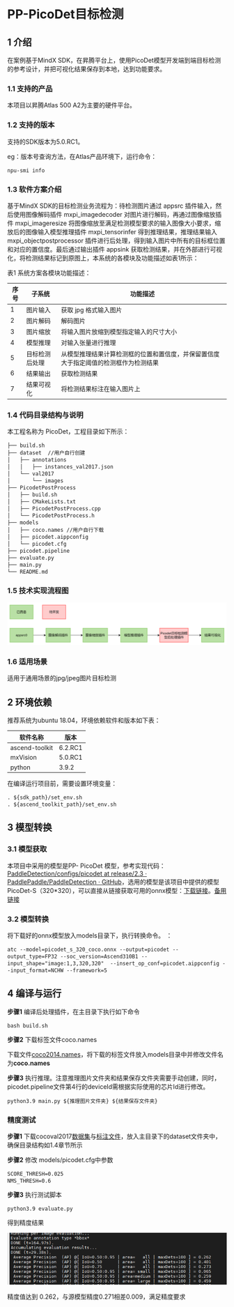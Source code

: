 # PP-PicoDet目标检测

## 1 介绍
在案例基于MindX SDK，在昇腾平台上，使用PicoDet模型开发端到端目标检测的参考设计，并把可视化结果保存到本地，达到功能要求。

### 1.1 支持的产品

本项目以昇腾Atlas 500 A2为主要的硬件平台。

### 1.2 支持的版本

支持的SDK版本为5.0.RC1。

eg：版本号查询方法，在Atlas产品环境下，运行命令：

```
npu-smi info
```

### 1.3 软件方案介绍

基于MindX SDK的目标检测业务流程为：待检测图片通过 appsrc 插件输入，然后使用图像解码插件 mxpi_imagedecoder 对图片进行解码，再通过图像缩放插件 mxpi_imageresize 将图像缩放至满足检测模型要求的输入图像大小要求，缩放后的图像输入模型推理插件 mxpi_tensorinfer 得到推理结果，推理结果输入 mxpi_objectpostprocessor 插件进行后处理，得到输入图片中所有的目标框位置和对应的置信度。最后通过输出插件 appsink 获取检测结果，并在外部进行可视化，将检测结果标记到原图上，本系统的各模块及功能描述如表1所示：

表1 系统方案各模块功能描述：

| 序号 | 子系统         | 功能描述                                                     |
| ---- | -------------- | ------------------------------------------------------------ |
| 1    | 图片输入       | 获取 jpg 格式输入图片                                        |
| 2    | 图片解码       | 解码图片                                                     |
| 3    | 图片缩放       | 将输入图片放缩到模型指定输入的尺寸大小                       |
| 4    | 模型推理       | 对输入张量进行推理                                           |
| 5    | 目标检测后处理 | 从模型推理结果计算检测框的位置和置信度，并保留置信度大于指定阈值的检测框作为检测结果 |
| 6    | 结果输出       | 获取检测结果                                                 |
| 7    | 结果可视化     | 将检测结果标注在输入图片上                                   |

### 1.4 代码目录结构与说明

本工程名称为 PicoDet，工程目录如下所示：

```
├── build.sh
├── dataset  //用户自行创建
│   ├── annotations
│   │   ├── instances_val2017.json
│   └── val2017
│       └── images
├── PicodetPostProcess
│   ├── build.sh
│   ├── CMakeLists.txt
│   ├── PicodetPostProcess.cpp
│   └── PicodetPostProcess.h
├── models
│   ├── coco.names //用户自行下载
│   ├── picodet.aippconfig
│   └── picodet.cfg
├── picodet.pipeline
├── evaluate.py
├── main.py
└── README.md
```

### 1.5 技术实现流程图

![sdk流程图](./images/sdk流程图.png)

### 1.6 适用场景

适用于通用场景的jpg/jpeg图片目标检测

## 2 环境依赖

推荐系统为ubuntu 18.04，环境依赖软件和版本如下表：

| 软件名称       | 版本  |
| -------------- | ----- |
| ascend-toolkit | 6.2.RC1 |
| mxVision       | 5.0.RC1 |
| python         | 3.9.2 |

在编译运行项目前，需要设置环境变量：

```
. ${sdk_path}/set_env.sh
. ${ascend_toolkit_path}/set_env.sh
```

## 3 模型转换

### 3.1 模型获取

本项目中采用的模型是PP- PicoDet 模型，参考实现代码：[PaddleDetection/configs/picodet at release/2.3 · PaddlePaddle/PaddleDetection · GitHub](https://github.com/PaddlePaddle/PaddleDetection/tree/release/2.3/configs/picodet)，选用的模型是该项目中提供的模型 PicoDet-S（320*320），可以直接从链接获取可用的onnx模型：[下载链接](https://paddledet.bj.bcebos.com/deploy/third_engine/picodet_s_320_coco.onnx)。[备用链接](https://mindx.sdk.obs.cn-north-4.myhuaweicloud.com/mindxsdk-referenceapps%20/contrib/Picodet/picodet_s_320_coco.onnx)

### 3.2 模型转换

将下载好的onnx模型放入models目录下，执行转换命令。
：

```
atc --model=picodet_s_320_coco.onnx --output=picodet --output_type=FP32 --soc_version=Ascend310B1 --input_shape="image:1,3,320,320"  --insert_op_conf=picodet.aippconfig --input_format=NCHW --framework=5
```

## 4 编译与运行
**步骤1**  编译后处理插件，在主目录下执行如下命令

```
bash build.sh
```

**步骤2**  下载标签文件coco.names

下载文件[coco2014.names](../Collision/model/coco.names)，将下载的标签文件放入models目录中并修改文件名为**coco.names**

**步骤3**  执行推理。注意推理图片文件夹和结果保存文件夹需要手动创建，同时，picodet.pipeline文件第4行的deviceId需根据实际使用的芯片Id进行修改。

```
python3.9 main.py ${推理图片文件夹} ${结果保存文件夹}
```

### 精度测试

**步骤1**  下载cocoval2017[数据集](http://images.cocodataset.org/zips/val2017.zip)与[标注文件](http://images.cocodataset.org/annotations/stuff_annotations_trainval2017.zip)，放入主目录下的dataset文件夹中，确保目录结构如1.4章节所示

**步骤2**  修改 models/picodet.cfg中参数

```
SCORE_THRESH=0.025
NMS_THRESH=0.6
```

**步骤3**  执行测试脚本

```
python3.9 evaluate.py
```

得到精度结果

![image-20220711104324559](./images/精度结果.png)

精度值达到 0.262，与源模型精度0.271相差0.009，满足精度要求